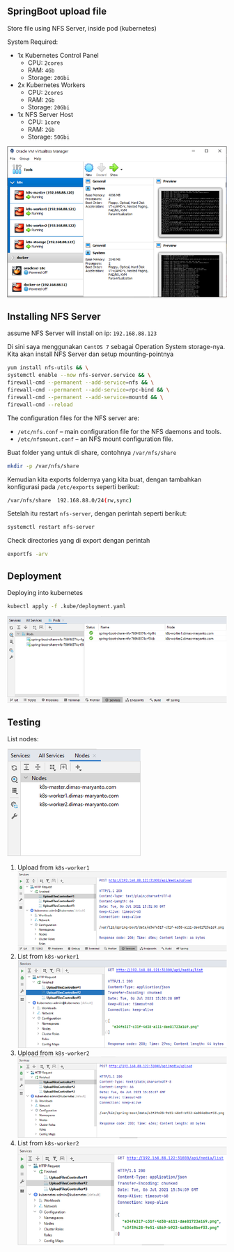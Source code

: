 ## SpringBoot upload file

Store file using NFS Server, inside pod (kubernetes)

System Required:

- 1x Kubernetes Control Panel
    - CPU: `2cores`
    - RAM: `4Gb`
    - Storage: `20Gbi`
- 2x Kubernetes Workers
    - CPU: `2cores`
    - RAM: `2Gb`
    - Storage: `20Gbi`
- 1x NFS Server Host
    - CPU: `1core`
    - RAM: `2Gb`
    - Storage: `50Gbi`

![virtualboxs](docs/images/machines.png)

## Installing NFS Server

assume NFS Server will install on ip: `192.168.88.123`

Di sini saya menggunakan `CentOS 7` sebagai Operation System storage-nya. Kita akan install NFS Server dan setup mounting-pointnya

```bash
yum install nfs-utils && \
systemctl enable --now nfs-server.service && \
firewall-cmd --permanent --add-service=nfs && \
firewall-cmd --permanent --add-service=rpc-bind && \
firewall-cmd --permanent --add-service=mountd && \
firewall-cmd --reload
```

The configuration files for the NFS server are:

- `/etc/nfs.conf` – main configuration file for the NFS daemons and tools.
- `/etc/nfsmount.conf` – an NFS mount configuration file.

Buat folder yang untuk di share, contohnya `/var/nfs/share`

```bash
mkdir -p /var/nfs/share
```

Kemudian kita exports foldernya yang kita buat, dengan tambahkan konfigurasi pada `/etc/exports` seperti berikut:

```bash
/var/nfs/share	192.168.88.0/24(rw,sync)
```

Setelah itu restart `nfs-server`, dengan perintah seperti berikut:

```bash
systemctl restart nfs-server
```

Check directories yang di export dengan perintah

```bash
exportfs -arv
```

## Deployment

Deploying into kubernetes

```bash
kubectl apply -f .kube/deployment.yaml
```

![pods](docs/images/pods.png)

## Testing

List nodes:

![nodes](docs/images/nodes.png)

1. Upload from `k8s-worker1`
   ![upload-k8s-worker1](docs/images/upload-k8s-worker1.png)
2. List from `k8s-worker1`
   ![list-k8s-worker1](docs/images/list-k8s-worker1.png)
3. Upload from `k8s-worker2`
   ![upload-k8s-worker2](docs/images/upload-k8s-worker2.png)
4. List from `k8s-worker2`
   ![list-k8s-worker2](docs/images/list-k8s-worker2.png)
